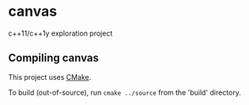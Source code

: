 canvas 
====

c++11/c++1y exploration project

Compiling canvas
--------------
This project uses [CMake](http://www.cmake.org/).

To build (out-of-source), run `cmake ../source` from the 'build' directory.
